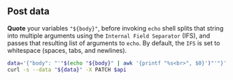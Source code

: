 ## Post data
**Quote** your variables `"${body}"`, before invoking `echo` shell splits that string into multiple arguments using the `Internal Field Separator` (IFS), and passes that resulting list of arguments to `echo`. By default, the `IFS` is set to whitespace (spaces, tabs, and newlines).

```bash
data='{"body": "'"$(echo "${body}" | awk '{printf "%s<br>", $0}')"'"}'
curl -s --data "${data}" -X PATCH $api
```
<!--stackedit_data:
eyJoaXN0b3J5IjpbMTExNzU2MjM4NF19
-->